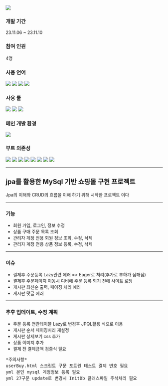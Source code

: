 <img src="https://capsule-render.vercel.app/api?type=wave&color=auto&height=200&section=header&width=1000&text=JpaProject%20&fontSize=90" />
<div>  
  <h3>개발 기간</h3>
  23.11.06 ~ 23.11.10
  <h3>참여 인원</h3>
  4명
  <h3>사용 언어</h3>
  <img src="https://img.shields.io/badge/Java-FF7800?style=flat&logo=Java&logoColor=white"/>
  <img src="https://img.shields.io/badge/Javascript-F7DF1E?style=flat&logo=Javascript&logoColor=white"/>
  <img src="https://img.shields.io/badge/HTML5-E34F26?style=flat&logo=HTML-5&logoColor=white"/>
  <img src="https://img.shields.io/badge/CSS-1572B6?style=flat&logo=CSS&logoColor=white"/>
  
  <h3>사용 툴</h3>
  <img src="https://img.shields.io/badge/intellijidea-000000?style=flat&logo=intellijidea&logoColor=white"/>
  <img src="https://img.shields.io/badge/visualstudiocode-007ACC?style=flat&logo=visualstudiocode&logoColor=white"/>
  <img src="https://img.shields.io/badge/springboot-6DB33F?style=flat&logo=springboot&logoColor=white"/>
  
  <h3>메인 개발 환경</h3>
  <img src="https://img.shields.io/badge/intellijidea-000000?style=flat&logo=intellijidea&logoColor=white"/>
  
  <h3>부트 의존성</h3>
  <img src="https://img.shields.io/badge/thymeleaf-005F0F?style=flat&logo=thymeleaf&logoColor=white"/>
  <img src="https://img.shields.io/badge/jpa-83B81A?style=flat&logo=jpa&logoColor=white"/>
  <img src="https://img.shields.io/badge/web-0085CA?style=flat&logo=web&logoColor=white"/>
  <img src="https://img.shields.io/badge/lombok-FF9A00?style=flat&logo=lombok&logoColor=white"/>
  <img src="https://img.shields.io/badge/h2-000000?style=flat&logo=h2&logoColor=white"/>
  <img src="https://img.shields.io/badge/validation-EF2D5E?style=flat&logo=validation&logoColor=white"/>
  <img src="https://img.shields.io/badge/devtools-0099E5?style=flat&logo=devtools&logoColor=white"/>
  <img src="https://img.shields.io/badge/mysql-4479A1?style=flat&logo=mysql&logoColor=white"/>

  <hr>
  <h2>jpa를 활용한 MySql 기반 쇼핑몰 구현 프로젝트</h2>
  Jpa의 이해와 CRUD의 흐름을 이해 하기 위해 시작한 프로젝트 이다 
  <hr>
</div>
<div>

<h3>기능</h3>
<ul>
<li>회원 가입, 로그인, 정보 수정</li>
<li>상품 구매 주문 목록 조회</li>
<li>관리자 계정 전용 회원 정보 조회, 수정, 삭제</li>
<li>관리자 계정 전용 상품 정보 등록, 수정, 삭제</li>
</ul>
    <hr>

<h3>이슈</h3>
<ul>
<li>결제후 주문등록 Lazy관련 에러 => Eager로 처리(추가로 부하가 심해짐)</li>
<li>결제후 주문페이지 이동시 디비에 주문 등록 되기 전에 사이트 로딩</li>
<li>게시판 최신순 출력, 페이징 처리 에러</li>
<li>게시판 댓글 에러</li>
</ul>
<hr>

<h3>추후 업데이트, 수정 계획</h3>
<ul>
<li>주문 등록 연관테이블 Lazy로 변경후 JPQL활용 식으로 이용</li>
<li>게시판 순서 페이징처리 재설정</li>
<li>게시판 상세보기 css 추가</li>
<li>상품 이미지 추가</li>
<li>결제 전 결제금액 검증식 필요</li>
</ul>

<pre>
*주의사항*
userBuy.html 스크립트 구문 포트원 테스트 결제 번호 필요
yml 본인 mysql 계정정보 등록 필요
yml 27구문 update로 변경시 InitDb 클래스파일 주석처리 필요
</pre>
</div>
